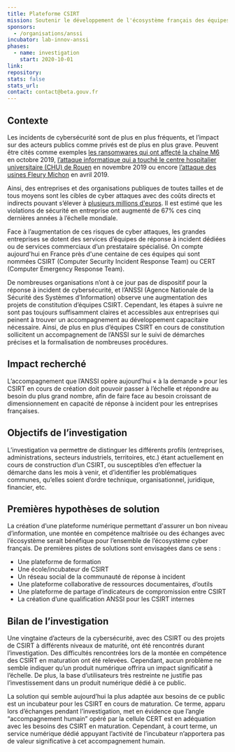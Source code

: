 ```yaml
---
title: Plateforme CSIRT
mission: Soutenir le développement de l'écosystème français des équipes de réponse aux cyber attaques
sponsors:
  - /organisations/anssi
incubator: lab-innov-anssi
phases:
  - name: investigation
    start: 2020-10-01
link:
repository: 
stats: false 
stats_url: 
contact: contact@beta.gouv.fr
---
```


## Contexte

Les incidents de cybersécurité sont de plus en plus fréquents, et l’impact sur des acteurs publics comme privés est de plus en plus grave. Peuvent être cités comme exemples [les ransomwares qui ont affecté la chaîne M6](https://www.usinenouvelle.com/article/pourquoi-m6-redoute-les-vendredis-soirs.N922269) en octobre 2019, [l’attaque informatique qui a touché le centre hospitalier universitaire (CHU) de Rouen](https://www.lemonde.fr/pixels/article/2019/11/26/apres-la-cyberattaque-au-chu-de-rouen-l-enquete-s-oriente-vers-la-piste-crapuleuse_6020609_4408996.html) en novembre 2019 ou encore [l’attaque des usines Fleury Michon](https://www.bfmtv.com/economie/consommation/cyberattaque-5-jours-d-arret-pour-les-usines-fleury-michon_AN-201904150220.html) en avril 2019. 

Ainsi, des entreprises et des organisations publiques de toutes tailles et de tous moyens sont les cibles de cyber attaques avec des coûts directs et indirects pouvant s’élever à [plusieurs millions d'euros](https://www.silicon.fr/ransomware-sopra-steria-40-millions-euros-352165.html). Il est estimé que les violations de sécurité en entreprise ont augmenté de 67% ces cinq dernières années à l’échelle mondiale.

Face à l’augmentation de ces risques de cyber attaques, les grandes entreprises se dotent des services d’équipes de réponse à incident dédiées ou de services commerciaux d’un prestataire spécialisé. On compte aujourd'hui en France près d'une centaine de ces équipes qui sont nommées CSIRT (Computer Security Incident Response Team) ou CERT (Computer Emergency Response Team).

De nombreuses organisations n’ont à ce jour pas de dispositif pour la réponse à incident de cybersécurité, et l’ANSSI (Agence Nationale de la Sécurité des Systèmes d’Information) observe une augmentation des projets de constitution d’équipes CSIRT. Cependant, les étapes à suivre ne sont pas toujours suffisamment claires et accessibles aux entreprises qui peinent à trouver un accompagnement au développement capacitaire nécessaire. Ainsi, de plus en plus d’équipes CSIRT en cours de constitution sollicitent un accompagnement de l’ANSSI sur le suivi de démarches précises et la formalisation de nombreuses procédures. 

## Impact recherché

L’accompagnement que l’ANSSI opère aujourd’hui « à la demande » pour les CSIRT en cours de création doit pouvoir passer à l’échelle et répondre au besoin du plus grand nombre, afin de faire face au besoin croissant de dimensionnement en capacité de réponse à incident pour les entreprises françaises.

## Objectifs de l’investigation

L’investigation va permettre de distinguer les différents profils (entreprises, administrations, secteurs industriels, territoires, etc.) étant actuellement en cours de construction d’un CSIRT, ou susceptibles d’en effectuer la démarche dans les mois à venir, et d’identifier les problématiques communes, qu’elles soient d’ordre technique, organisationnel, juridique, financier, etc.

## Premières hypothèses de solution

La création d’une plateforme numérique permettant d'assurer un bon niveau d’information, une montée en compétence maîtrisée ou des échanges avec l’écosystème serait bénéfique pour l’ensemble de l’écosystème cyber français. De premières pistes de solutions sont envisagées dans ce sens :
- Une plateforme de formation
- Une école/incubateur de CSIRT
- Un réseau social de la communauté de réponse à incident
- Une plateforme collaborative de ressources documentaires, d’outils
- Une plateforme de partage d’indicateurs de compromission entre CSIRT
- La création d’une qualification ANSSI pour les CSIRT internes

## Bilan de l’investigation

Une vingtaine d’acteurs de la cybersécurité, avec des CSIRT ou des projets de CSIRT à différents niveaux de maturité, ont été rencontrés durant l’investigation. Des difficultés rencontrées lors de la montée en compétence des CSIRT en maturation ont été relevées. Cependant, aucun problème ne semble indiquer qu’un produit numérique offrira un impact significatif à l’échelle. De plus, la base d’utilisateurs très restreinte ne justifie pas l’investissement dans un produit numérique dédié à ce public.

La solution qui semble aujourd’hui la plus adaptée aux besoins de ce public est un incubateur pour les CSIRT en cours de maturation. Ce terme, apparu lors d’échanges pendant l’investigation, met en évidence que l’angle “accompagnement humain” opéré par la cellule CERT est en adéquation avec les besoins des CSIRT en maturation. Cependant, à court terme, un service numérique dédié appuyant l’activité de l’incubateur n’apportera pas de valeur significative à cet accompagnement humain.



